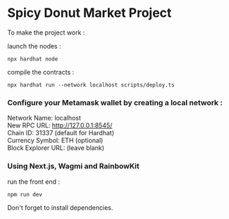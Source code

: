 # Spicy Donut Market Project

To make the project work : 

launch the nodes :
```shell
npx hardhat node
```

compile the contracts :
```shell
npx hardhat run --network localhost scripts/deploy.ts
```

### Configure your Metamask wallet by creating a local network :
Network Name: localhost  
New RPC URL: http://127.0.0.1:8545/  
Chain ID: 31337 (default for Hardhat)  
Currency Symbol: ETH (optional)  
Block Explorer URL: (leave blank)

### Using Next.js, Wagmi and RainbowKit

run the front end : 
```shell
npm run dev
```

Don't forget to install dependencies.